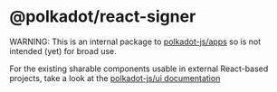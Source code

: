 # @polkadot/react-signer

WARNING: This is an internal package to [polkadot-js/apps](https://github.com/polkadot-js/apps) so is not intended (yet) for broad use.

For the existing sharable components usable in external React-based projects, take a look at the [polkadot-js/ui documentation](https://polkadot.js.org/ui/)
